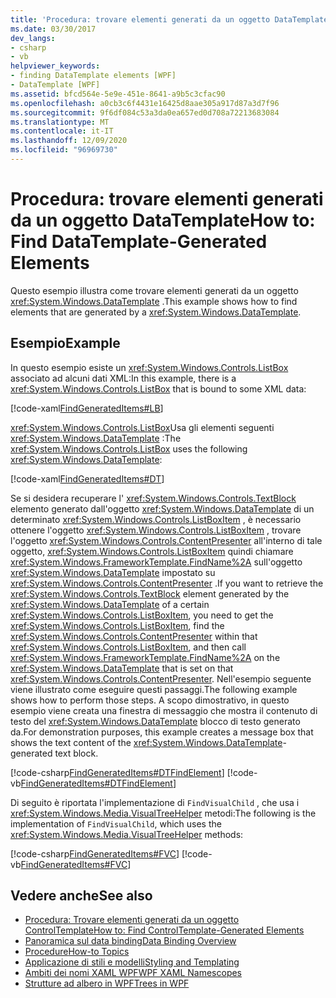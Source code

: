 ```yaml
---
title: 'Procedura: trovare elementi generati da un oggetto DataTemplate'
ms.date: 03/30/2017
dev_langs:
- csharp
- vb
helpviewer_keywords:
- finding DataTemplate elements [WPF]
- DataTemplate [WPF]
ms.assetid: bfcd564e-5e9e-451e-8641-a9b5c3cfac90
ms.openlocfilehash: a0cb3c6f4431e16425d8aae305a917d87a3d7f96
ms.sourcegitcommit: 9f6df084c53a3da0ea657ed0d708a72213683084
ms.translationtype: MT
ms.contentlocale: it-IT
ms.lasthandoff: 12/09/2020
ms.locfileid: "96969730"
---
```

# <a name="how-to-find-datatemplate-generated-elements"></a><span data-ttu-id="d97b8-102">Procedura: trovare elementi generati da un oggetto DataTemplate</span><span class="sxs-lookup"><span data-stu-id="d97b8-102">How to: Find DataTemplate-Generated Elements</span></span>
<span data-ttu-id="d97b8-103">Questo esempio illustra come trovare elementi generati da un oggetto <xref:System.Windows.DataTemplate> .</span><span class="sxs-lookup"><span data-stu-id="d97b8-103">This example shows how to find elements that are generated by a <xref:System.Windows.DataTemplate>.</span></span>  
  
## <a name="example"></a><span data-ttu-id="d97b8-104">Esempio</span><span class="sxs-lookup"><span data-stu-id="d97b8-104">Example</span></span>  
 <span data-ttu-id="d97b8-105">In questo esempio esiste un <xref:System.Windows.Controls.ListBox> associato ad alcuni dati XML:</span><span class="sxs-lookup"><span data-stu-id="d97b8-105">In this example, there is a <xref:System.Windows.Controls.ListBox> that is bound to some XML data:</span></span>  
  
 [!code-xaml[FindGeneratedItems#LB](~/samples/snippets/csharp/VS_Snippets_Wpf/FindGeneratedItems/CSharp/Window1.xaml#lb)]  
  
 <span data-ttu-id="d97b8-106"><xref:System.Windows.Controls.ListBox>Usa gli elementi seguenti <xref:System.Windows.DataTemplate> :</span><span class="sxs-lookup"><span data-stu-id="d97b8-106">The <xref:System.Windows.Controls.ListBox> uses the following <xref:System.Windows.DataTemplate>:</span></span>  
  
 [!code-xaml[FindGeneratedItems#DT](~/samples/snippets/csharp/VS_Snippets_Wpf/FindGeneratedItems/CSharp/Window1.xaml#dt)]  
  
 <span data-ttu-id="d97b8-107">Se si desidera recuperare l' <xref:System.Windows.Controls.TextBlock> elemento generato dall'oggetto <xref:System.Windows.DataTemplate> di un determinato <xref:System.Windows.Controls.ListBoxItem> , è necessario ottenere l'oggetto <xref:System.Windows.Controls.ListBoxItem> , trovare l'oggetto <xref:System.Windows.Controls.ContentPresenter> all'interno di tale oggetto, <xref:System.Windows.Controls.ListBoxItem> quindi chiamare <xref:System.Windows.FrameworkTemplate.FindName%2A> sull'oggetto <xref:System.Windows.DataTemplate> impostato su <xref:System.Windows.Controls.ContentPresenter> .</span><span class="sxs-lookup"><span data-stu-id="d97b8-107">If you want to retrieve the <xref:System.Windows.Controls.TextBlock> element generated by the <xref:System.Windows.DataTemplate> of a certain <xref:System.Windows.Controls.ListBoxItem>, you need to get the <xref:System.Windows.Controls.ListBoxItem>, find the <xref:System.Windows.Controls.ContentPresenter> within that <xref:System.Windows.Controls.ListBoxItem>, and then call <xref:System.Windows.FrameworkTemplate.FindName%2A> on the <xref:System.Windows.DataTemplate> that is set on that <xref:System.Windows.Controls.ContentPresenter>.</span></span> <span data-ttu-id="d97b8-108">Nell'esempio seguente viene illustrato come eseguire questi passaggi.</span><span class="sxs-lookup"><span data-stu-id="d97b8-108">The following example shows how to perform those steps.</span></span> <span data-ttu-id="d97b8-109">A scopo dimostrativo, in questo esempio viene creata una finestra di messaggio che mostra il contenuto di testo del <xref:System.Windows.DataTemplate> blocco di testo generato da.</span><span class="sxs-lookup"><span data-stu-id="d97b8-109">For demonstration purposes, this example creates a message box that shows the text content of the <xref:System.Windows.DataTemplate>-generated text block.</span></span>  
  
 [!code-csharp[FindGeneratedItems#DTFindElement](~/samples/snippets/csharp/VS_Snippets_Wpf/FindGeneratedItems/CSharp/Window1.xaml.cs#dtfindelement)]
 [!code-vb[FindGeneratedItems#DTFindElement](~/samples/snippets/visualbasic/VS_Snippets_Wpf/FindGeneratedItems/VisualBasic/Window1.xaml.vb#dtfindelement)]  
  
 <span data-ttu-id="d97b8-110">Di seguito è riportata l'implementazione di `FindVisualChild` , che usa i <xref:System.Windows.Media.VisualTreeHelper> metodi:</span><span class="sxs-lookup"><span data-stu-id="d97b8-110">The following is the implementation of `FindVisualChild`, which uses the <xref:System.Windows.Media.VisualTreeHelper> methods:</span></span>  
  
 [!code-csharp[FindGeneratedItems#FVC](~/samples/snippets/csharp/VS_Snippets_Wpf/FindGeneratedItems/CSharp/Window1.xaml.cs#fvc)]
 [!code-vb[FindGeneratedItems#FVC](~/samples/snippets/visualbasic/VS_Snippets_Wpf/FindGeneratedItems/VisualBasic/Window1.xaml.vb#fvc)]  
  
## <a name="see-also"></a><span data-ttu-id="d97b8-111">Vedere anche</span><span class="sxs-lookup"><span data-stu-id="d97b8-111">See also</span></span>

- [<span data-ttu-id="d97b8-112">Procedura: Trovare elementi generati da un oggetto ControlTemplate</span><span class="sxs-lookup"><span data-stu-id="d97b8-112">How to: Find ControlTemplate-Generated Elements</span></span>](../controls/how-to-find-controltemplate-generated-elements.md)
- [<span data-ttu-id="d97b8-113">Panoramica sul data binding</span><span class="sxs-lookup"><span data-stu-id="d97b8-113">Data Binding Overview</span></span>](/dotnet/desktop-wpf/data/data-binding-overview)
- [<span data-ttu-id="d97b8-114">Procedure</span><span class="sxs-lookup"><span data-stu-id="d97b8-114">How-to Topics</span></span>](data-binding-how-to-topics.md)
- [<span data-ttu-id="d97b8-115">Applicazione di stili e modelli</span><span class="sxs-lookup"><span data-stu-id="d97b8-115">Styling and Templating</span></span>](/dotnet/desktop-wpf/fundamentals/styles-templates-overview)
- [<span data-ttu-id="d97b8-116">Ambiti dei nomi XAML WPF</span><span class="sxs-lookup"><span data-stu-id="d97b8-116">WPF XAML Namescopes</span></span>](../advanced/wpf-xaml-namescopes.md)
- [<span data-ttu-id="d97b8-117">Strutture ad albero in WPF</span><span class="sxs-lookup"><span data-stu-id="d97b8-117">Trees in WPF</span></span>](../advanced/trees-in-wpf.md)
